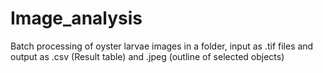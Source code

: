 # Image_analysis
Batch processing of oyster larvae images in a folder, input as .tif files and output as .csv (Result table) and .jpeg (outline of selected objects)
